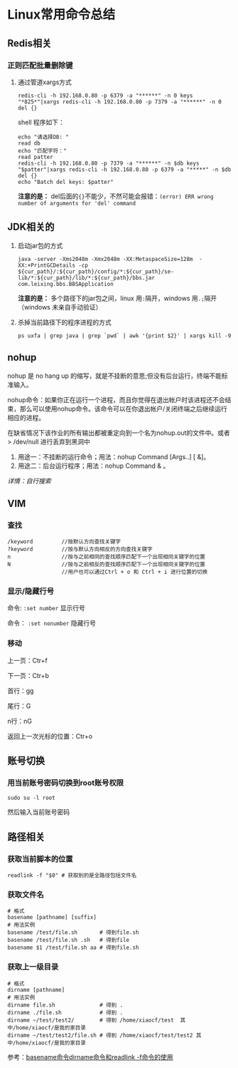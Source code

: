 #		Linux常用命令总结

##		Redis相关

###		正则匹配批量删除键

1. 通过管道xargs方式

   ```shell
   redis-cli -h 192.168.0.80 -p 6379 -a "******" -n 0 keys "*825*"|xargs redis-cli -h 192.168.0.80 -p 7379 -a "******" -n 0 del {}
   ```

   shell 程序如下：

   ```shell
   echo "请选择DB: "
   read db
   echo "匹配字符："
   read patter
   redis-cli -h 192.168.0.80 -p 7379 -a "******" -n $db keys "$patter"|xargs redis-cli -h 192.168.0.80 -p 6379 -a "*****" -n $db del {}
   echo "Batch del keys: $patter"
   
   ```

   **注意的是：** del后面的`{}`不能少，不然可能会报错：`(error) ERR wrong number of arguments for 'del' command`



##		JDK相关的

1. 启动jar包的方式

   ```shell
   java -server -Xms2048m -Xmx2048m -XX:MetaspaceSize=128m  -XX:+PrintGCDetails -cp ${cur_path}/:${cur_path}/config/*:${cur_path}/se-lib/*:${cur_path}/lib/*:${cur_path}/bbs.jar com.leixing.bbs.BBSApplication
   ```

   **注意的是：** 多个路径下的jar包之间，linux 用`:`隔开，windows 用`.;`隔开（windows 未亲自手动验证）

   

2. 杀掉当前路径下的程序进程的方式

   ```shell
   ps uxfa | grep java | grep `pwd` | awk '{print $2}' | xargs kill -9
   ```



##		nohup

nohup 是 no hang up 的缩写，就是不挂断的意思;但没有后台运行，终端不能标准输入。

nohup命令：如果你正在运行一个进程，而且你觉得在退出帐户时该进程还不会结束，那么可以使用nohup命令。该命令可以在你退出帐户/关闭终端之后继续运行相应的进程。

在缺省情况下该作业的所有输出都被重定向到一个名为nohup.out的文件中。或者 > /dev/null 进行丢弃到黑洞中

1. 用途一：不挂断的运行命令；用法：nohup Command [Args..] [ &]。
2. 用途二：后台运行程序；用法：nohup Command & 。

*详情：自行搜索*



##		VIM

###		查找

```shell
/keyword         //按默认方向查找关键字
?keyword         //按与默认方向相反的方向查找关键字
n                //按与之前相同的查找顺序匹配下一个出现相同关键字的位置
N                //按与之前相反的查找顺序匹配下一个出现相同关键字的位置   　　　　　　　
				 //用户也可以通过Ctrl + o 和 Ctrl + i 进行位置的切换
```



###	显示/隐藏行号

命令:	`:set number` 显示行号

命令： `:set nonumber` 隐藏行号

###		移动

上一页：Ctr+f

下一页：Ctr+b

首行：gg

尾行：G

n行：nG

返回上一次光标的位置：Ctr+o



##	账号切换

###	用当前账号密码切换到root账号权限

```shell
sudo su -l root
```

然后输入当前账号密码

##  路径相关

###		获取当前脚本的位置

```shell
readlink -f "$0" # 获取到的是全路径包括文件名
```

###		获取文件名

```shell
# 格式
basename [pathname] [suffix]
# 用法实例
basename /test/file.sh 		 # 得到file.sh
basename /test/file.sh .sh 	 # 得到file
basename $1 /test/file.sh aa # 得到file.sh
```

###		获取上一级目录

```shell
# 格式
dirname [pathname]
# 用法实例
dirname file.sh				 # 得到 .
dirname ./file.sh 	 		 # 得到 .
dirname ~/test/test2/    	 # 得到 /home/xiaocf/test  其中/home/xiaocf/是我的家目录
dirname ~/test/test2/file.sh # 得到 /home/xiaocf/test/test2 其中/home/xiaocf/是我的家目录
```

参考：[basename命令dirname命令和readlink -f命令的使用](https://blog.csdn.net/modi000/article/details/107001274) 

